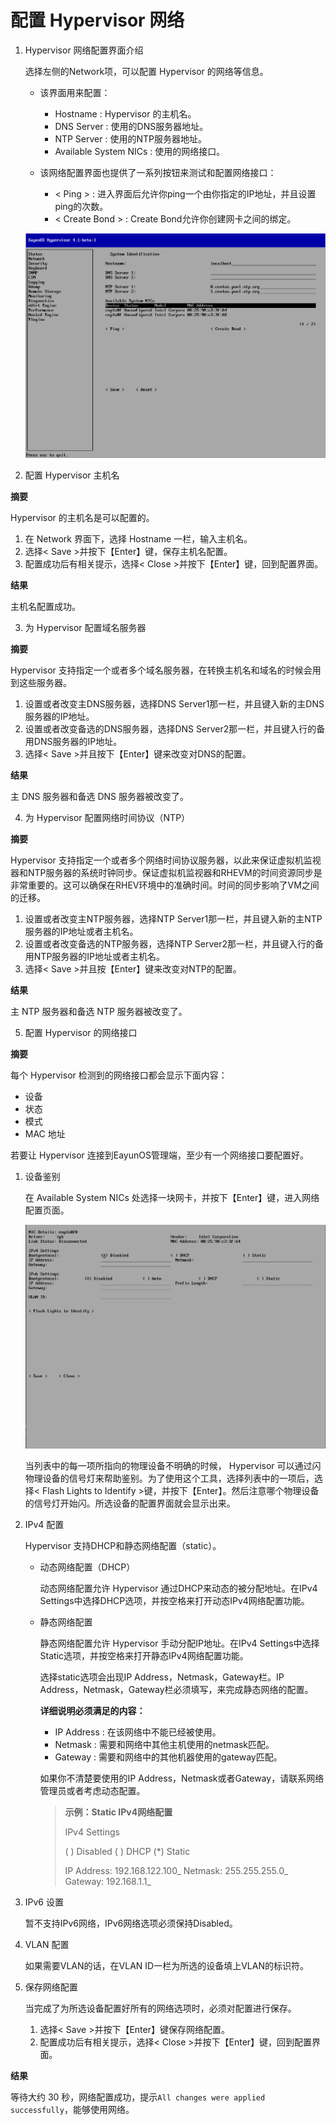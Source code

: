 # 配置 Hypervisor 网络

1. Hypervisor 网络配置界面介绍

   选择左侧的Network项，可以配置 Hypervisor 的网络等信息。

   * 该界面用来配置：

      * Hostname :  Hypervisor 的主机名。
      * DNS Server : 使用的DNS服务器地址。
      * NTP Server : 使用的NTP服务器地址。
      * Available System NICs : 使用的网络接口。

   * 该网络配置界面也提供了一系列按钮来测试和配置网络接口：

      * < Ping > : 进入界面后允许你ping一个由你指定的IP地址，并且设置ping的次数。
      * < Create Bond > : Create Bond允许你创建网卡之间的绑定。

   ![node_network](../images/node_network.png)


2. 配置 Hypervisor 主机名

**摘要**

Hypervisor 的主机名是可以配置的。

   1. 在 Network 界面下，选择 Hostname 一栏，输入主机名。
   2. 选择< Save >并按下【Enter】键，保存主机名配置。
   3. 配置成功后有相关提示，选择< Close >并按下【Enter】键，回到配置界面。

**结果**

主机名配置成功。

3. 为 Hypervisor 配置域名服务器

**摘要**

Hypervisor 支持指定一个或者多个域名服务器，在转换主机名和域名的时候会用到这些服务器。

   1. 设置或者改变主DNS服务器，选择DNS Server1那一栏，并且键入新的主DNS服务器的IP地址。
   1. 设置或者改变备选的DNS服务器，选择DNS Server2那一栏，并且键入行的备用DNS服务器的IP地址。
   1. 选择< Save >并且按下【Enter】键来改变对DNS的配置。

**结果**

主 DNS 服务器和备选 DNS 服务器被改变了。

4. 为 Hypervisor 配置网络时间协议（NTP）

**摘要**

Hypervisor 支持指定一个或者多个网络时间协议服务器，以此来保证虚拟机监视器和NTP服务器的系统时钟同步。保证虚拟机监视器和RHEVM的时间资源同步是非常重要的。这可以确保在RHEV环境中的准确时间。时间的同步影响了VM之间的迁移。

   1. 设置或者改变主NTP服务器，选择NTP Server1那一栏，并且键入新的主NTP服务器的IP地址或者主机名。
   1. 设置或者改变备选的NTP服务器，选择NTP Server2那一栏，并且键入行的备用NTP服务器的IP地址或者主机名。
   1. 选择< Save >并且按【Enter】键来改变对NTP的配置。

**结果**

主 NTP 服务器和备选 NTP 服务器被改变了。

5. 配置 Hypervisor 的网络接口

**摘要**

每个 Hypervisor 检测到的网络接口都会显示下面内容：

   * 设备
   * 状态
   * 模式
   * MAC 地址

   若要让 Hypervisor 连接到EayunOS管理端，至少有一个网络接口要配置好。


   1. 设备鉴别

      在 Available System NICs 处选择一块网卡，并按下【Enter】键，进入网络配置页面。

      ![set_network](../images/set_network.png)

      当列表中的每一项所指向的物理设备不明确的时候， Hypervisor 可以通过闪物理设备的信号灯来帮助鉴别。为了使用这个工具，选择列表中的一项后，选择< Flash Lights to Identify >键，并按下【Enter】。然后注意哪个物理设备的信号灯开始闪。所选设备的配置界面就会显示出来。

   2. IPv4 配置

      Hypervisor 支持DHCP和静态网络配置（static）。

      * 动态网络配置（DHCP）

        动态网络配置允许 Hypervisor 通过DHCP来动态的被分配地址。在IPv4 Settings中选择DHCP选项，并按空格来打开动态IPv4网络配置功能。

      * 静态网络配置

        静态网络配置允许 Hypervisor 手动分配IP地址。在IPv4 Settings中选择Static选项，并按空格来打开静态IPv4网络配置功能。

        选择static选项会出现IP Address，Netmask，Gateway栏。IP Address，Netmask，Gateway栏必须填写，来完成静态网络的配置。

        **详细说明必须满足的内容：**

          * IP Address : 在该网络中不能已经被使用。
          * Netmask : 需要和网络中其他主机使用的netmask匹配。
          * Gateway : 需要和网络中的其他机器使用的gateway匹配。

        如果你不清楚要使用的IP Address，Netmask或者Gateway，请联系网络管理员或者考虑动态配置。

        > **示例：Static IPv4网络配置**
        >
        > IPv4 Settings
        >
        > ( ) Disabled  ( ) DHCP  (\*) Static
        >
        > IP Address: 192.168.122.100_    Netmask: 255.255.255.0_    Gateway: 192.168.1.1_

   3. IPv6 设置

      暂不支持IPv6网络，IPv6网络选项必须保持Disabled。

   4. VLAN 配置

      如果需要VLAN的话，在VLAN ID一栏为所选的设备填上VLAN的标识符。

   5. 保存网络配置

      当完成了为所选设备配置好所有的网络选项时，必须对配置进行保存。

      1. 选择< Save >并按下【Enter】键保存网络配置。
      2. 配置成功后有相关提示，选择< Close >并按下【Enter】键，回到配置界面。

**结果**

等待大约 30 秒，网络配置成功，提示`All changes were applied successfully`，能够使用网络。
